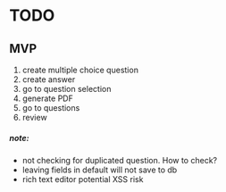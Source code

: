 # TODO

## MVP

1. create multiple choice question
2. create answer
3. go to question selection
4. generate PDF
4. go to questions
5. review

##### note:

- not checking for duplicated question. How to check?
- leaving fields in default will not save to db
- rich text editor potential XSS risk